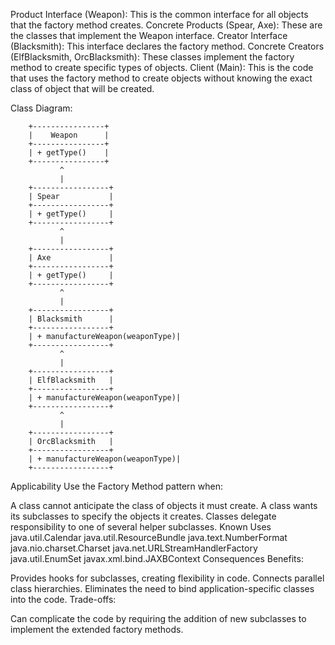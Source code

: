 Product Interface (Weapon): This is the common interface for all objects that the factory method creates.
Concrete Products (Spear, Axe): These are the classes that implement the Weapon interface.
Creator Interface (Blacksmith): This interface declares the factory method.
Concrete Creators (ElfBlacksmith, OrcBlacksmith): These classes implement the factory method to create specific types of objects.
Client (Main): This is the code that uses the factory method to create objects without knowing the exact class of object that will be created.

Class Diagram:

        +----------------+
        |    Weapon      |
        +----------------+
        | + getType()    |
        +----------------+
               ^
               |
        +-----------------+
        | Spear           |
        +-----------------+
        | + getType()     |
        +-----------------+
               ^
               |
        +-----------------+
        | Axe             |
        +-----------------+
        | + getType()     |
        +-----------------+
               ^
               |
        +-----------------+
        | Blacksmith      |
        +-----------------+
        | + manufactureWeapon(weaponType)|
        +-----------------+
               ^
               |
        +-----------------+
        | ElfBlacksmith   |
        +-----------------+
        | + manufactureWeapon(weaponType)|
        +-----------------+
               ^
               |
        +-----------------+
        | OrcBlacksmith   |
        +-----------------+
        | + manufactureWeapon(weaponType)|
        +-----------------+

Applicability
Use the Factory Method pattern when:

A class cannot anticipate the class of objects it must create.
A class wants its subclasses to specify the objects it creates.
Classes delegate responsibility to one of several helper subclasses.
Known Uses
java.util.Calendar
java.util.ResourceBundle
java.text.NumberFormat
java.nio.charset.Charset
java.net.URLStreamHandlerFactory
java.util.EnumSet
javax.xml.bind.JAXBContext
Consequences
Benefits:

Provides hooks for subclasses, creating flexibility in code.
Connects parallel class hierarchies.
Eliminates the need to bind application-specific classes into the code.
Trade-offs:

Can complicate the code by requiring the addition of new subclasses to implement the extended factory methods.